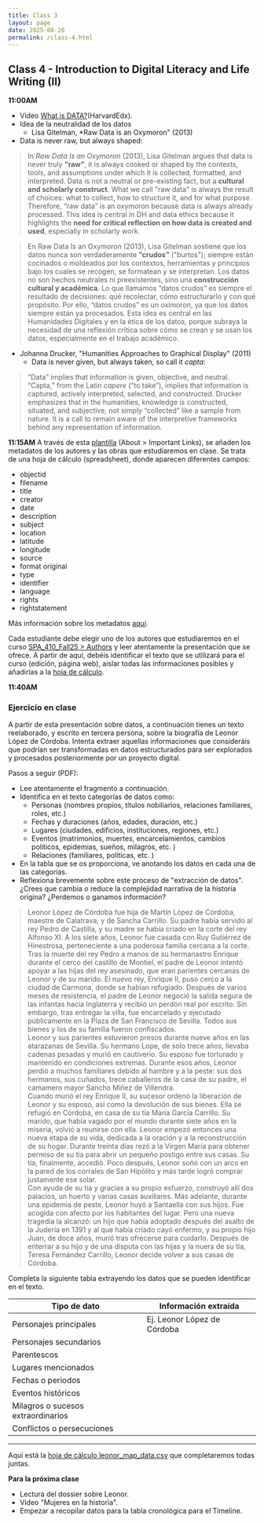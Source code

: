 ```yaml
---
title: Class 3
layout: page
date: 2025-08-28
permalink: /class-4.html
---
```

## Class 4 - Introduction to Digital Literacy and Life Writing (II)

**11:00AM**
- Video [What is DATA?](https://drive.google.com/drive/folders/1Jqp_42Q1pe0FVAAZA5pxW-lqY23dZD3A)(HarvardEdx).
- Idea de la neutralidad de los datos
   - Lisa Gitelman, *Raw Data is an Oxymoron" (2013)
- Data is never raw, but always shaped: 

> In *Raw Data Is an Oxymoron* (2013), Lisa Gitelman argues that data is never truly **“raw”**, it is always cooked or shaped by the contexts, tools, and assumptions under which it is collected, formatted, and interpreted. Data is not a neutral or pre-existing fact, but a **cultural and scholarly construct**. What we call "raw data" is always the result of choices: what to collect, how to structure it, and for what purpose. Therefore, “raw data” is an oxymoron because data is always already processed. This idea is central in DH and data ethics because it highlights the **need for critical reflection on how data is created and used**, especially in scholarly work.

> En Raw Data Is an Oxymoron (2013), Lisa Gitelman sostiene que los datos nunca son verdaderamente **“crudos”** ("burtos"); siempre están cocinados o moldeados por los contextos, herramientas y principios bajo los cuales se recogen, se formatean y se interpretan. Los datos no son hechos neutrales ni preexistentes, sino una **construcción cultural y académica**. Lo que llamamos “datos crudos” es siempre el resultado de decisiones: qué recolectar, cómo estructurarlo y con qué propósito. Por ello, “datos crudos” es un oxímoron, ya que los datos siempre están ya procesados. Esta idea es central en las Humanidades Digitales y en la ética de los datos, porque subraya la necesidad de una reflexión crítica sobre cómo se crean y se usan los datos, especialmente en el trabajo académico.

- Johanna Drucker, "Humanities Approaches to Graphical Display" (2011)
   - Data is never given, but always taken, so call it *capta*:

> “Data” implies that information is given, objective, and neutral. “Capta,” from the Latin *capere* (“to take”), implies that information is captured, actively interpreted, selected, and constructed. Drucker emphasizes that in the humanities, knowledge is constructed, situated, and subjective, not simply “collected” like a sample from nature. It is a call to remain aware of the interpretive frameworks behind any representation of information.

**11:15AM**
A través de esta [plantilla](https://docs.google.com/spreadsheets/d/1J5GAloe_nFeOwAX9t413r6xBFG3_9bkmUVk_xNXwA1g/edit?gid=1447384171#gid=1447384171) (About > Important Links), se añaden los metadatos de los autores y las obras que estudiaremos en clase. Se trata de una hoja de cálculo (spreadsheet), donde aparecen diferentes campos:

- objectid
- filename
- title
- creator
- date
- description
- subject 
- location
- latitude 
- longitude 
- source 
- format original 
- type
- identifier 
- language
- rights 
- rightstatement 

Más información sobre los metadatos [aquí](https://collectionbuilder.github.io/cb-docs/docs/metadata/gh_metadata/). 

Cada estudiante debe elegir uno de los autores que estudiaremos en el curso [SPA_410_Fall25 > Authors](https://dh-miami.github.io/SPA_410_Fall25/) y leer atentamente la presentación que se ofrece. A partir de aquí, debéis identificar el texto que se utilizará para el curso (edición, página web), aislar todas las informaciones posibles y añadirlas a la [hoja de cálculo]((https://docs.google.com/spreadsheets/d/1J5GAloe_nFeOwAX9t413r6xBFG3_9bkmUVk_xNXwA1g/edit?gid=1447384171#gid=1447384171)). 

**11:40AM**
### Ejercicio en clase 

A partir de esta presentación sobre datos, a continuación tienes un texto reelaborado, y escrito en tercera persona, sobre la biografía de Leonor López de Córdoba. Intenta extraer aquellas informaciones que consideráis que podrían ser transformadas en datos estructurados para ser explorados y procesados posteriormente por un proyecto digital. 

Pasos a seguir (PDF): 

- Lee atentamente el fragmento a continuación. 
- Identifica en el texto categorías de datos como: 
    * Personas (nombres propios, títulos nobiliarios, relaciones familiares, roles, etc.)
    * Fechas y duraciones (años, edades, duración, etc.)
    * Lugares (ciudades, edificios, instituciones, regiones, etc.)
    * Eventos (matrimonios, muertes, encarcelamientos, cambios políticos, epidemias, sueños, milagros, etc. )
    * Relaciones (familiares, políticas, etc. )
- En la tabla que se os proporciona, ve anotando los datos en cada una de las categorías. 
- Reflexiona brevemente sobre este proceso de "extracción de datos". ¿Crees que cambia o reduce la complejidad narrativa de la historia origina? ¿Perdemos o ganamos información? 

> Leonor López de Córdoba fue hija de Martín López de Córdoba, maestre de Calatrava, y de Sancha Carrillo. Su padre había servido al rey Pedro de Castilla, y su madre se había criado en la corte del rey Alfonso XI. A los siete años, Leonor fue casada con Ruy Gutiérrez de Hinestrosa, perteneciente a una poderosa familia cercana a la corte.<br/> Tras la muerte del rey Pedro a manos de su hermanastro Enrique durante el cerco del castillo de Montiel, el padre de Leonor intentó apoyar a las hijas del rey asesinado, que eran parientes cercanas de Leonor y de su marido. El nuevo rey, Enrique II, puso cerco a la ciudad de Carmona, donde se habían refugiado. Después de varios meses de resistencia, el padre de Leonor negoció la salida segura de las infantas hacia Inglaterra y recibió un perdón real por escrito. Sin embargo, tras entregar la villa, fue encarcelado y ejecutado públicamente en la Plaza de San Francisco de Sevilla. Todos sus bienes y los de su familia fueron confiscados. <br/> Leonor y sus parientes estuvieron presos durante nueve años en las atarazanas de Sevilla. Su hermano Lope, de solo trece años, llevaba cadenas pesadas y murió en cautiverio. Su esposo fue torturado y mantenido en condiciones extremas. Durante esos años, Leonor perdió a muchos familiares debido al hambre y a la peste: sus dos hermanos, sus cuñados, trece caballeros de la casa de su padre, el camamero mayor Sancho Míñez de Villendra. <br/> Cuando murió el rey Enrique II, su sucesor ordenó la liberación de Leonor y su esposo, así como la devolución de sus bienes. Ella se refugió en Córdoba, en casa de su tía María García Carrillo. Su marido, que había vagado por el mundo durante siete años en la miseria, volvió a reunirse con ella. Leonor empezó entonces una nueva etapa de su vida, dedicada a la oración y a la reconstrucción de su hogar. Durante treinta días rezó a la Virgen María para obtener permiso de su tía para abrir un pequeño postigo entre sus casas. Su tía, finalmente, accedió. Poco después, Leonor soñó con un arco en la pared de los corrales de San Hipólito y más tarde logró comprar justamente ese solar. <br/> Con ayuda de su tía y gracias a su propio esfuerzo, construyó allí dos palacios, un huerto y varias casas auxiliares. Más adelante, durante una epidemia de peste, Leonor huyó a Santaella con sus hijos. Fue acogida con afecto por los habitantes del lugar. Pero una nueva tragedia la alcanzó: un hijo que había adoptado después del asalto de la Judería en 1391 y al que había criado cayó enfermo, y su propio hijo Juan, de doce años, murió tras ofrecerse para cuidarlo. Después de enterrar a su hijo y de una disputa con las hijas y la nuera de su tía, Teresa Fernández Carrillo, Leonor decide volver a sus casas de Córdoba.

Completa la siguiente tabla extrayendo los datos que se pueden identificar en el texto.

| Tipo de dato         | Información extraída                                             |
|----------------------|------------------------------------------------------------------|
| Personajes principales | Ej. Leonor López de Córdoba                                     |
| Personajes secundarios |                                                                  |
| Parentescos           |                                                                  |
| Lugares mencionados   |                                                                  |
| Fechas o periodos     |                                                                  |
| Eventos históricos    |                                                                  |
| Milagros o sucesos extraordinarios |                                                     |
| Conflictos o persecuciones |                                                            |

---

Aquí está la [hoja de cálculo leonor_map_data.csv](https://docs.google.com/spreadsheets/d/1umgD4Pp-t0WndBGQ4xmeVaVdvsxtYJnZTHrocTJYtWo/edit?usp=sharing) que completaremos todas juntas. 


**Para la próxima clase**

- Lectura del dossier sobre Leonor.
- Video "Mujeres en la historia".
- Empezar a recopilar datos para la tabla cronológica para el Timeline.  
